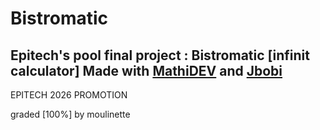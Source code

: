 # Bistromatic
Epitech's pool final project : Bistromatic [infinit calculator]
Made with [MathiDEV](https://github.com/MathiDEV) and [Jbobi](https://github.com/JBobi)
--
EPITECH 2026 PROMOTION

graded [100%] by moulinette
